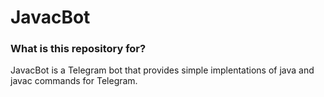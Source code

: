 # JavacBot #

### What is this repository for? ###

JavacBot is a Telegram bot that provides simple implentations of java and javac commands for Telegram.